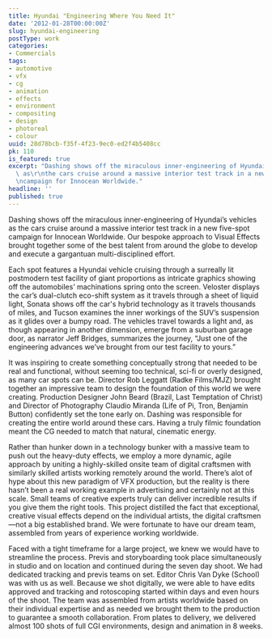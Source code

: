 ```yaml
---
title: Hyundai "Engineering Where You Need It"
date: '2012-01-28T00:00:00Z'
slug: hyundai-engineering
postType: work
categories:
- Commercials
tags:
- automotive
- vfx
- cg
- animation
- effects
- environment
- compositing
- design
- photoreal
- colour
uuid: 28d78bcb-f35f-4f23-9ec0-ed2f4b5408cc
pk: 110
is_featured: true
excerpt: "Dashing shows off the miraculous inner-engineering of Hyundai\u2019s vehicles\
  \ as\r\nthe cars cruise around a massive interior test track in a new five-spot\r\
  \ncampaign for Innocean Worldwide."
headline: ''
published: true
---
```

Dashing shows off the miraculous inner-engineering of Hyundai’s vehicles as
the cars cruise around a massive interior test track in a new five-spot
campaign for Innocean Worldwide. Our bespoke approach to Visual Effects
brought together some of the best talent from around the globe to develop and
execute a gargantuan multi-disciplined effort.

Each spot features a Hyundai vehicle cruising through a surreally lit
postmodern test facility of giant proportions as intricate graphics showing
off the automobiles’ machinations spring onto the screen. Veloster displays
the car’s dual-clutch eco-shift system as it travels through a sheet of liquid
light, Sonata shows off the car's hybrid technology as it travels thousands of
miles, and Tucson examines the inner workings of the SUV’s suspension as it
glides over a bumpy road. The vehicles travel towards a light and, as though
appearing in another dimension, emerge from a suburban garage door, as
narrator Jeff Bridges, summarizes the journey, “Just one of the engineering
advances we’ve brought from our test facility to yours.”

It was inspiring to create something conceptually strong that needed to be
real and functional, without seeming too technical, sci-fi or overly designed,
as many car spots can be. Director Rob Leggatt (Radke Films/MJZ) brought
together an impressive team to design the foundation of this world we were
creating. Production Designer John Beard (Brazil, Last Temptation of Christ)
and Director of Photography Claudio Miranda (Life of Pi, Tron, Benjamin
Button) confidently set the tone early on. Dashing was responsible for
creating the entire world around these cars. Having a truly filmic foundation
meant the CG needed to match that natural, cinematic energy.

Rather than hunker down in a technology bunker with a massive team to push out
the heavy-duty effects, we employ a more dynamic, agile approach by uniting a
highly-skilled onsite team of digital craftsmen with similarly skilled artists
working remotely around the world. There’s alot of hype about this new
paradigm of VFX production, but the reality is there hasn’t been a real
working example in advertising and certainly not at this scale. Small teams of
creative experts truly can deliver incredible results if you give them the
right tools. This project distilled the fact that exceptional, creative visual
effects depend on the individual artists, the digital craftsmen—not a big
established brand. We were fortunate to have our dream team, assembled from
years of experience working worldwide.

Faced with a tight timeframe for a large project, we knew we would have to
streamline the process. Previs and storyboarding took place simultaneously in
studio and on location and continued during the seven day shoot. We had
dedicated tracking and previs teams on set. Editor Chris Van Dyke (School) was
with us as well. Because we shot digitally, we were able to have edits
approved and tracking and rotoscoping started within days and even hours of
the shoot. The team was assembled from artists worldwide based on their
individual expertise and as needed we brought them to the production to
guarantee a smooth collaboration. From plates to delivery, we delivered almost
100 shots of full CGI environments, design and animation in 8 weeks.
